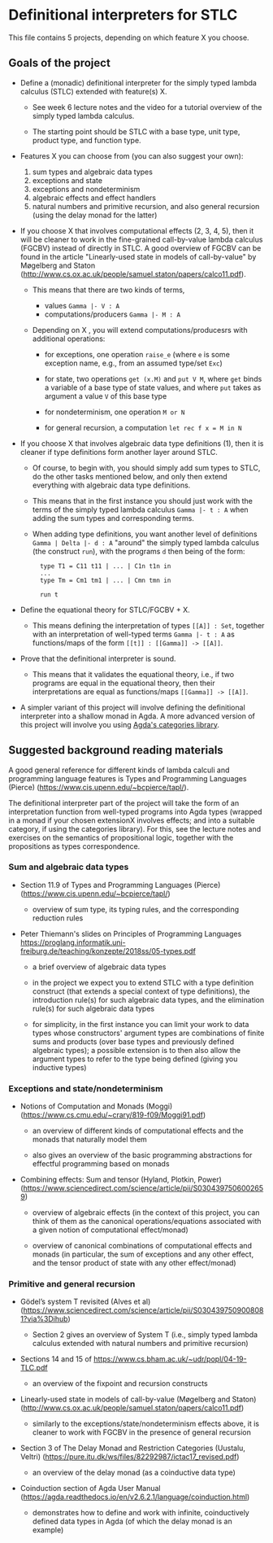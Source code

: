 # Definitional interpreters for STLC

This file contains 5 projects, depending on which feature X you choose.

## Goals of the project

* Define a (monadic) definitional interpreter for the simply typed
  lambda calculus (STLC) extended with feature(s) X.
  
  - See week 6 lecture notes and the video for a tutorial overview
    of the simply typed lambda calculus.
    
  - The starting point should be STLC with a base type, unit type, 
    product type, and function type.

* Features X you can choose from (you can also suggest your own):
  1. sum types and algebraic data types
  2. exceptions and state
  3. exceptions and nondeterminism
  4. algebraic effects and effect handlers
  5. natural numbers and primitive recursion, and
     also general recursion (using the delay monad for the latter)

* If you choose X that involves computational effects (2, 3, 4, 5),
  then it will be cleaner to work in the fine-grained call-by-value
  lambda calculus (FGCBV) instead of directly in STLC. A good overview
  of FGCBV can be found in the article "Linearly-used state in models
  of call-by-value" by Møgelberg and Staton
  (http://www.cs.ox.ac.uk/people/samuel.staton/papers/calco11.pdf).
  
  - This means that there are two kinds of terms, 
  
    - values `Gamma |- V : A`
    - computations/producers `Gamma |- M : A`

  - Depending on X , you will extend computations/producesrs with
    additional operations:
    
    - for exceptions, one operation `raise_e` (where `e` is some 
      exception name, e.g., from an assumed type/set `Exc`)

    - for state, two operations `get (x.M)` and `put V M`, where
      `get` binds a variable of a base type of state values, and
      where `put` takes as argument a value `V` of this base type
      
    - for nondeterminism, one operation `M or N`
    
    - for general recursion, a computation `let rec f x = M in N`

* If you choose X that involves algebraic data type definitions (1), then
  it is cleaner if type definitions form another layer around STLC.

  - Of course, to begin with, you should simply add sum types to STLC, 
    do the other tasks mentioned below, and only then extend everything
    with algebraic data type definitions.
    
  - This means that in the first instance you should just work with 
    the terms of the simply typed lambda calculus `Gamma |- t : A`
    when adding the sum types and corresponding terms.
    
  - When adding type definitions, you want another level of definitions
    `Gamma | Delta |- d : A` "around" the simply typed lambda calculus
    (the construct `run`),  with the programs `d` then being of the form:
    
    ```
      type T1 = C11 t11 | ... | C1n t1n in
      ...
      type Tm = Cm1 tm1 | ... | Cmn tmn in
      
      run t
    ```

* Define the equational theory for STLC/FGCBV + X.

  - This means defining the interpretation of types `[[A]] : Set`, 
    together with an interpretation of well-typed terms `Gamma |- t : A`
    as functions/maps of the form `[[t]] : [[Gamma]] -> [[A]]`.

* Prove that the definitional interpreter is sound.

  - This means that it validates the equational theory, i.e., if 
    two programs are equal in the equational theory, then their
    interpretations are equal as functions/maps `[[Gamma]] -> [[A]]`.

* A simpler variant of this project will involve defining the
  definitional interpreter into a shallow monad in Agda. A more
  advanced version of this project will involve you using
  [Agda's categories library](https://github.com/agda/agda-categories).

## Suggested background reading materials

A good general reference for different kinds of lambda calculi and
programming language features is Types and Programming Languages
(Pierce) (https://www.cis.upenn.edu/~bcpierce/tapl/).

The definitional interpreter part of the project will take the form of
an interpretation function from well-typed programs into Agda types
(wrapped in a monad if your chosen extensionX involves effects; and
into a suitable category, if using the categories library). For this,
see the lecture notes and exercises on the semantics of propositional
logic, together with the propositions as types correspondence.

### Sum and algebraic data types

* Section 11.9 of Types and Programming Languages (Pierce)
  (https://www.cis.upenn.edu/~bcpierce/tapl/)

  - overview of sum type, its typing rules, and the corresponding
    reduction rules

* Peter Thiemann's slides on Principles of Programming Languages
  https://proglang.informatik.uni-freiburg.de/teaching/konzepte/2018ss/05-types.pdf 

  - a brief overview of algebraic data types

  - in the project we expect you to extend STLC with a type definition
    construct (that extends a special context of type definitions),
    the introduction rule(s) for such algebraic data types, and the
    elimination rule(s) for such algebraic data types

  - for simplicity, in the first instance you can limit your work to
    data types whose constructors' argument types are combinations of
    finite sums and products (over base types and previously defined
    algebraic types); a possible extension is to then also allow the
    argument types to refer to the type being defined (giving you
    inductive types)

### Exceptions and state/nondeterminism

* Notions of Computation and Monads (Moggi)
  (https://www.cs.cmu.edu/~crary/819-f09/Moggi91.pdf)

  - an overview of different kinds of computational effects and
    the monads that naturally model them

  - also gives an overview of the basic programming abstractions
    for effectful programming based on monads

* Combining effects: Sum and tensor (Hyland, Plotkin, Power)
  (https://www.sciencedirect.com/science/article/pii/S0304397506002659)

  - overview of algebraic effects (in the context of this project,
    you can think of them as the canonical operations/equations
    associated with a given notion of computational effect/monad)
  
  - overview of canonical combinations of computational effects and
    monads (in particular, the sum of exceptions and any other effect,
    and the tensor product of state with any other effect/monad)

### Primitive and general recursion

* Gödel’s system T revisited (Alves et al) 
  (https://www.sciencedirect.com/science/article/pii/S0304397509008081?via%3Dihub)

  - Section 2 gives an overview of System T (i.e., simply typed lambda
    calculus extended with natural numbers and primitive recursion)

* Sections 14 and 15 of https://www.cs.bham.ac.uk/~udr/popl/04-19-TLC.pdf

  - an overview of the fixpoint and recursion constructs

* Linearly-used state in models of call-by-value (Møgelberg and Staton)
  (http://www.cs.ox.ac.uk/people/samuel.staton/papers/calco11.pdf)
  
  - similarly to the exceptions/state/nondeterminism effects above, it
    is cleaner to work with FGCBV in the presence of general recursion

* Section 3 of The Delay Monad and Restriction Categories (Uustalu,
  Veltri) (https://pure.itu.dk/ws/files/82292987/ictac17_revised.pdf)

  - an overview of the delay monad (as a coinductive data type)

* Coinduction section of Agda User Manual
  (https://agda.readthedocs.io/en/v2.6.2.1/language/coinduction.html)

  - demonstrates how to define and work with infinite, coinductively
    defined data types in Agda (of which the delay monad is an example)
